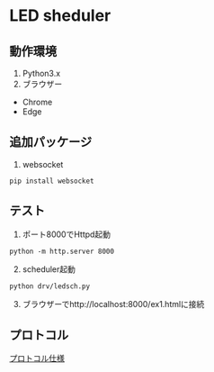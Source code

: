 # LED sheduler

## 動作環境
1. Python3.x
2. ブラウザー
  - Chrome
  - Edge

## 追加パッケージ

1. websocket
~~~
pip install websocket
~~~

## テスト  
1. ポート8000でHttpd起動
~~~
python -m http.server 8000
~~~
2. scheduler起動
~~~
python drv/ledsch.py
~~~
3. ブラウザーでhttp://localhost:8000/ex1.htmlに接続


## プロトコル  
[プロトコル仕様](PROTOCOL.md)